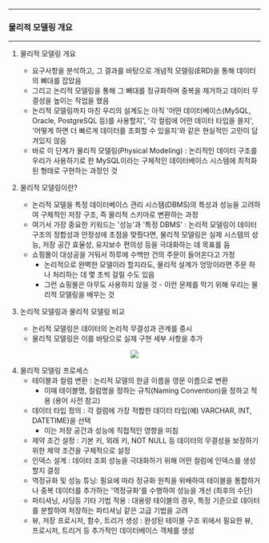 -----
### 물리적 모델링 개요
-----
1. 물리적 모델링 개요
   - 요구사항을 분석하고, 그 결과를 바탕으로 개념적 모델링(ERD)을 통해 데이터의 뼈대를 잡았음
   - 그리고 논리적 모델링을 통해 그 뼈대를 정규화하며 중복을 제거하고 데이터 무결성을 높이는 작업을 했음
   - 논리적 모델링까지 마친 우리의 설계도는 아직 '어떤 데이터베이스(MySQL, Oracle, PostgreSQL 등)를 사용할지', '각 컬럼에 어떤 데이터 타입을 쓸지', '어떻게 하면 더 빠르게 데이터를 조회할 수 있을지'와 같은 현실적인 고민이 담겨있지 않음
   - 바로 이 단계가 물리적 모델링(Physical Modeling) : 논리적인 데이터 구조를 우리가 사용하기로 한 MySQL이라는 구체적인 데이터베이스 시스템에 최적화된 형태로 구현하는 과정인 것

2. 물리적 모델링이란?
   - 논리적 모델을 특정 데이터베이스 관리 시스템(DBMS)의 특성과 성능을 고려하여 구체적인 저장 구조, 즉 물리적 스키마로 변환하는 과정
   - 여기서 가장 중요한 키워드는 '성능'과 '특정 DBMS' : 논리적 모델링이 데이터 구조의 정합성과 안정성에 초점을 맞췄다면, 물리적 모델링은 실제 시스템의 성능, 저장 공간 효율성, 유지보수 편의성 등을 극대화하는 데 목표를 둠
   - 쇼핑몰이 대성공을 거둬서 하루에 수백만 건의 주문이 들어온다고 가정
     + 논리적으로 완벽한 모델이라 할지라도, 물리적 설계가 엉망이라면 주문 하나 처리하는 데 몇 초씩 걸릴 수도 있음
     + 그런 쇼핑몰은 아무도 사용하지 않을 것 - 이런 문제를 막기 위해 우리는 물리적 모델링을 배우는 것

3. 논리적 모델링과 물리적 모델링 비교
   - 논리적 모델링은 데이터의 논리적 무결성과 관계를 중시
   - 물리적 모델링은 이를 바탕으로 실제 구현 세부 사항을 추가
<div align="center">
<img src="https://github.com/user-attachments/assets/c04abd5c-3909-430c-86dd-48266784fb23">
</div>

4. 물리적 모델링 프로세스
   - 테이블과 컬럼 변환 : 논리적 모델의 한글 이름을 영문 이름으로 변환
     + 이때 테이블명, 컬럼명을 정하는 규칙(Naming Convention)을 정하고 적용 (용어 사전 참고)
   - 데이터 타입 정의 : 각 컬럼에 가장 적합한 데이터 타입(예) VARCHAR, INT, DATETIME)을 선택
     + 이는 저장 공간과 성능에 직접적인 영향을 미침
   - 제약 조건 설정 : 기본 키, 외래 키, NOT NULL 등 데이터의 무결성을 보장하기 위한 제약 조건을 구체적으로 설정
   - 인덱스 설계 : 데이터 조회 성능을 극대화하기 위해 어떤 컬럼에 인덱스를 생성할지 결정
   - 역정규화 및 성능 튜닝: 필요에 따라 정규화 원칙을 위배하여 테이블을 통합하거나 중복 데이터를 추가하는 '역정규화'를 수행하여 성능을 개선 (최후의 수단)
   - 파티셔닝, 샤딩등 기타 기법 적용 : 대용량 테이블의 경우, 특정 기준으로 데이터를 분할하여 저장하는 파티셔닝 같은 고급 기법을 고려
   - 뷰, 저장 프로시저, 함수, 트리거 생성 : 완성된 테이블 구조 위에서 필요한 뷰, 프로시저, 트리거 등 추가적인 데이터베이스 객체를 생성
